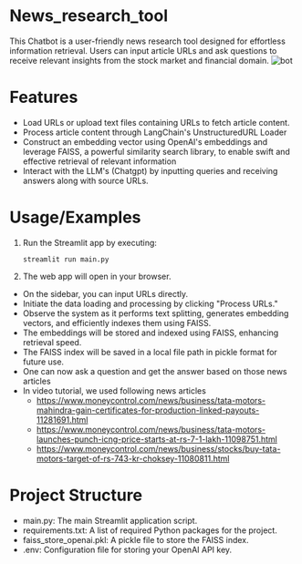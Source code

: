 # News_research_tool
This Chatbot is a user-friendly news research tool designed for effortless information retrieval. Users can input article URLs and ask questions to receive relevant insights from the stock market and financial domain.
![bot]()
# Features
* Load URLs or upload text files containing URLs to fetch article content.
* Process article content through LangChain's UnstructuredURL Loader
* Construct an embedding vector using OpenAI's embeddings and leverage FAISS, a powerful similarity search library, to enable swift and effective retrieval of relevant information
* Interact with the LLM's (Chatgpt) by inputting queries and receiving answers along with source URLs.
# Usage/Examples
1. Run the Streamlit app by executing:
   ```
   streamlit run main.py
   ```
2. The web app will open in your browser.
  * On the sidebar, you can input URLs directly.
  * Initiate the data loading and processing by clicking "Process URLs."
  * Observe the system as it performs text splitting, generates embedding vectors, and efficiently indexes them using FAISS.
  * The embeddings will be stored and indexed using FAISS, enhancing retrieval speed.
  * The FAISS index will be saved in a local file path in pickle format for future use.
  * One can now ask a question and get the answer based on those news articles
  * In video tutorial, we used following news articles
    * https://www.moneycontrol.com/news/business/tata-motors-mahindra-gain-certificates-for-production-linked-payouts-11281691.html
    * https://www.moneycontrol.com/news/business/tata-motors-launches-punch-icng-price-starts-at-rs-7-1-lakh-11098751.html
    * https://www.moneycontrol.com/news/business/stocks/buy-tata-motors-target-of-rs-743-kr-choksey-11080811.html
  # Project Structure
  * main.py: The main Streamlit application script.
  * requirements.txt: A list of required Python packages for the project.
  * faiss_store_openai.pkl: A pickle file to store the FAISS index.
  * .env: Configuration file for storing your OpenAI API key.
